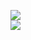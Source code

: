 [![](https://img.shields.io/badge/Made%20With-Github%20Spray-lightgrey.svg?style=for-the-badge&logo=github)](https://github.com/Annihil/github-spray#5662)  
[![](https://i.imgur.com/2DrTn0Z.gif)](https://github.com/Annihil/github-spray)
